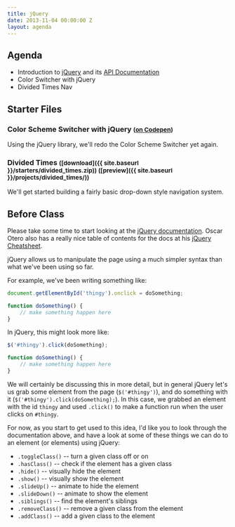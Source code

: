 ```yaml
---
title: jQuery
date: 2013-11-04 00:00:00 Z
layout: agenda
---
```


Agenda
------

* Introduction to [jQuery](http://jquery.com) and its [API Documentation](http://api.jquery.com)
* Color Switcher with jQuery
* Divided Times Nav


Starter Files
-------------

### Color Scheme Switcher with jQuery <small>([on Codepen](http://codepen.io/nevan/pen/LBaIH))</small>

Using the jQuery library, we'll redo the Color Scheme Switcher yet again.


### Divided Times <small>([download]({{ site.baseurl }}/starters/divided_times.zip)) ([preview]({{ site.baseurl }}/projects/divided_times/))</small>

We'll get started building a fairly basic drop-down style navigation system.



Before Class
------------

Please take some time to start looking at the [jQuery documentation](http://api.jquery.com). Oscar Otero also has a really nice table of contents for the docs at his [jQuery Cheatsheet](http://oscarotero.com/jquery/).

jQuery allows us to manipulate the page using a much simpler syntax than what we've been using so far.

For example, we've been writing something like:

```js
document.getElementById('thingy').onclick = doSomething;

function doSomething() {
	// make something happen here
}
```

In jQuery, this might look more like:

```js
$('#thingy').click(doSomething);

function doSomething() {
	// make something happen here
}
```

We will certainly be discussing this in more detail, but in general jQuery let's us grab some element from the page (`$('#thingy')`), and do something with it (`$('#thingy').click(doSomething);`). In this case, we grabbed an element with the id `thingy` and used `.click()` to make a function run when the user clicks on `#thingy`.

For now, as you start to get used to this idea, I'd like you to look through the documentation above, and have a look at some of these things we can do to an element (or elements) using jQuery:

* `.toggleClass()` -- turn a given class off or on
* `.hasClass()` -- check if the element has a given class
* `.hide()` -- visually hide the element
* `.show()` -- visually show the element
* `.slideUp()` -- animate to hide the element
* `.slideDown()` -- animate to show the element
* `.siblings()` -- find the element's siblings
* `.removeClass()` -- remove a given class from the element
* `.addClass()` -- add a given class to the element